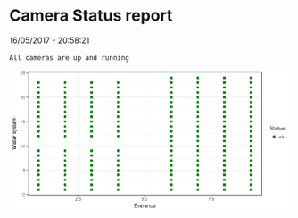 Camera Status report
================
16/05/2017 - 20:58:21

    All cameras are up and running

![](camreport_files/figure-markdown_github/unnamed-chunk-2-1.png)
